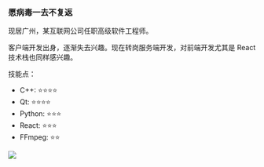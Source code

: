 ### 愿病毒一去不复返

现居广州，某互联网公司任职高级软件工程师。

客户端开发出身，逐渐失去兴趣。现在转岗服务端开发，对前端开发尤其是 React 技术栈也同样感兴趣。

技能点：

+ C++: ⭐⭐⭐⭐
+ Qt: ⭐⭐⭐⭐
+ Python: ⭐⭐⭐
+ React: ⭐⭐⭐
+ FFmpeg: ⭐⭐

![](https://github-readme-stats.vercel.app/api?username=liangzuoting&count_private=true&show_icons=true)
